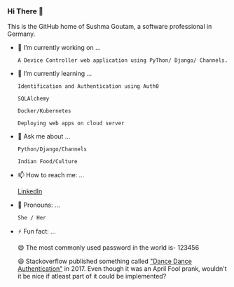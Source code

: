 ### Hi There 👋

This is the GitHub home of Sushma Goutam, a software professional in Germany.

- 🔭 I’m currently working on ...

      A Device Controller web application using PyThon/ Django/ Channels. 

- 🌱 I’m currently learning ...

      Identification and Authentication using Auth0

      SQLAlchemy

      Docker/Kubernetes

      Deploying web apps on cloud server

- 💬 Ask me about ...

      Python/Django/Channels

      Indian Food/Culture

- 📫 How to reach me: ...

     [LinkedIn](https://www.linkedin.com/in/sushmagoutam/)

- 👩 Pronouns: ...

      She / Her
      
- ⚡ Fun fact: ...

    😄 The most commonly used password in the world is- 123456

    😄 Stackoverflow published something called ["Dance Dance Authentication"](https://www.youtube.com/watch?v=VgC4b9K-gYU) in 2017. 
       Even though it was an April Fool prank, wouldn't it be nice if atleast part of it could be implemented?

<!--
**write2sushma/write2sushma** is a ✨ _special_ ✨ repository because its `README.md` (this file) appears on your GitHub profile.

Here are some ideas to get you started:

- 🔭 I’m currently working on ...
- 🌱 I’m currently learning ...
- 👯 I’m looking to collaborate on ...
- 🤔 I’m looking for help with ...
- 💬 Ask me about ...
- 📫 How to reach me: ...
- 😄 Pronouns: ...
- ⚡ Fun fact: ...
-->
